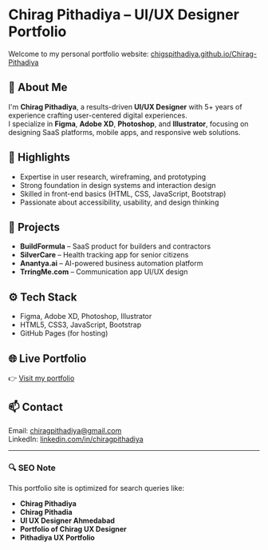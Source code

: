 # Chirag Pithadiya – UI/UX Designer Portfolio

Welcome to my personal portfolio website: [chigspithadiya.github.io/Chirag-Pithadiya](https://chigspithadiya.github.io/Chirag-Pithadiya)

## 💼 About Me
I'm **Chirag Pithadiya**, a results-driven **UI/UX Designer** with 5+ years of experience crafting user-centered digital experiences.  
I specialize in **Figma**, **Adobe XD**, **Photoshop**, and **Illustrator**, focusing on designing SaaS platforms, mobile apps, and responsive web solutions.

## 🚀 Highlights
- Expertise in user research, wireframing, and prototyping  
- Strong foundation in design systems and interaction design  
- Skilled in front-end basics (HTML, CSS, JavaScript, Bootstrap)  
- Passionate about accessibility, usability, and design thinking  

## 🧠 Projects
- **BuildFormula** – SaaS product for builders and contractors  
- **SilverCare** – Health tracking app for senior citizens  
- **Anantya.ai** – AI-powered business automation platform  
- **TrringMe.com** – Communication app UI/UX design  

## ⚙️ Tech Stack
- Figma, Adobe XD, Photoshop, Illustrator  
- HTML5, CSS3, JavaScript, Bootstrap  
- GitHub Pages (for hosting)

## 🌐 Live Portfolio
👉 [Visit my portfolio](https://chigspithadiya.github.io/Chirag-Pithadiya/)

## 📫 Contact
Email: [chiragpithadiya@gmail.com](mailto:chiragpithadiya@gmail.com)  
LinkedIn: [linkedin.com/in/chiragpithadiya](https://linkedin.com/in/chiragpithadiya)

---

### 🔍 SEO Note
This portfolio site is optimized for search queries like:
- **Chirag Pithadiya**
- **Chirag Pithadia**
- **UI UX Designer Ahmedabad**
- **Portfolio of Chirag UX Designer**
- **Pithadiya UX Portfolio**
